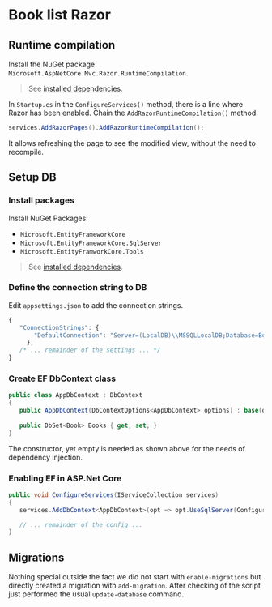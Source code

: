 Book list Razor
===============

## Runtime compilation

Install the NuGet package `Microsoft.AspNetCore.Mvc.Razor.RuntimeCompilation`.

> See [installed dependencies](PackageDependencies.md).

In `Startup.cs` in the `ConfigureServices()`  method, there is a line where Razor has been enabled. Chain the `AddRazorRuntimeCompilation()` method.

```csharp
services.AddRazorPages().AddRazorRuntimeCompilation();
```

It allows refreshing the page to see the modified view, without the need to recompile.

## Setup DB

### Install packages
Install NuGet Packages:
- `Microsoft.EntityFrameworkCore`
- `Microsoft.EntityFrameworkCore.SqlServer`
- `Microsoft.EntityFramworkCore.Tools`

> See [installed dependencies](PackageDependencies.md).

### Define the connection string to DB

Edit `appsettings.json` to add the connection strings.

```js
{
   "ConnectionStrings": {
       "DefaultConnection": "Server=(LocalDB)\\MSSQLLocalDB;Database=BookListRazor;Trusted_Connection=True;MultipleActiveResultSets=True"
     },
   /* ... remainder of the settings ... */
}
```

### Create EF DbContext class

```csharp
public class AppDbContext : DbContext
{
   public AppDbContext(DbContextOptions<AppDbContext> options) : base(options) { }
   
   public DbSet<Book> Books { get; set; }
}
```

The constructor, yet empty is needed as shown above for the needs of dependency injection.

### Enabling EF in ASP.Net Core

```csharp
public void ConfigureServices(IServiceCollection services)
{
   services.AddDbContext<AppDbContext>(opt => opt.UseSqlServer(Configuration.GetConnectionString("DefaultConnection")));

   // ... remainder of the config ...
}
```

## Migrations

Nothing special outside the fact we did not start with `enable-migrations` but directly created a migration with `add-migration`. After checking of the script just performed the usual `update-database` command.